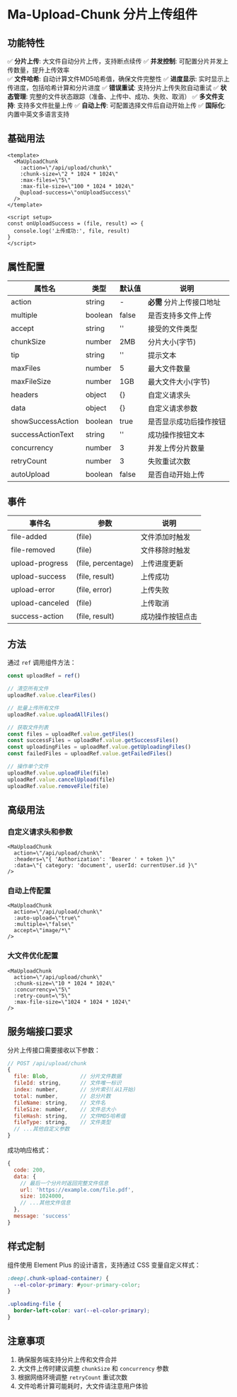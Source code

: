 # Ma-Upload-Chunk 分片上传组件

## 功能特性

✅ **分片上传**: 大文件自动分片上传，支持断点续传
✅ **并发控制**: 可配置分片并发上传数量，提升上传效率  
✅ **文件哈希**: 自动计算文件MD5哈希值，确保文件完整性
✅ **进度显示**: 实时显示上传进度，包括哈希计算和分片进度
✅ **错误重试**: 支持分片上传失败自动重试
✅ **状态管理**: 完整的文件状态跟踪（准备、上传中、成功、失败、取消）
✅ **多文件支持**: 支持多文件批量上传
✅ **自动上传**: 可配置选择文件后自动开始上传
✅ **国际化**: 内置中英文多语言支持

## 基础用法

```vue
<template>
  <MaUploadChunk
    :action=\"/api/upload/chunk\"
    :chunk-size=\"2 * 1024 * 1024\"
    :max-files=\"5\"
    :max-file-size=\"100 * 1024 * 1024\"
    @upload-success=\"onUploadSuccess\"
  />
</template>

<script setup>
const onUploadSuccess = (file, result) => {
  console.log('上传成功:', file, result)
}
</script>
```

## 属性配置

| 属性名 | 类型 | 默认值 | 说明 |
|--------|------|--------|------|
| action | string | - | **必需** 分片上传接口地址 |
| multiple | boolean | false | 是否支持多文件上传 |
| accept | string | '' | 接受的文件类型 |
| chunkSize | number | 2MB | 分片大小(字节) |
| tip | string | '' | 提示文本 |
| maxFiles | number | 5 | 最大文件数量 |
| maxFileSize | number | 1GB | 最大文件大小(字节) |
| headers | object | {} | 自定义请求头 |
| data | object | {} | 自定义请求参数 |
| showSuccessAction | boolean | true | 是否显示成功后操作按钮 |
| successActionText | string | '' | 成功操作按钮文本 |
| concurrency | number | 3 | 并发上传分片数量 |
| retryCount | number | 3 | 失败重试次数 |
| autoUpload | boolean | false | 是否自动开始上传 |

## 事件

| 事件名 | 参数 | 说明 |
|--------|------|------|
| file-added | (file) | 文件添加时触发 |
| file-removed | (file) | 文件移除时触发 |
| upload-progress | (file, percentage) | 上传进度更新 |
| upload-success | (file, result) | 上传成功 |
| upload-error | (file, error) | 上传失败 |
| upload-canceled | (file) | 上传取消 |
| success-action | (file, result) | 成功操作按钮点击 |

## 方法

通过 `ref` 调用组件方法：

```javascript
const uploadRef = ref()

// 清空所有文件
uploadRef.value.clearFiles()

// 批量上传所有文件
uploadRef.value.uploadAllFiles()

// 获取文件列表
const files = uploadRef.value.getFiles()
const successFiles = uploadRef.value.getSuccessFiles()
const uploadingFiles = uploadRef.value.getUploadingFiles()
const failedFiles = uploadRef.value.getFailedFiles()

// 操作单个文件
uploadRef.value.uploadFile(file)
uploadRef.value.cancelUpload(file)
uploadRef.value.removeFile(file)
```

## 高级用法

### 自定义请求头和参数

```vue
<MaUploadChunk
  action=\"/api/upload/chunk\"
  :headers=\"{ 'Authorization': 'Bearer ' + token }\"
  :data=\"{ category: 'document', userId: currentUser.id }\"
/>
```

### 自动上传配置

```vue
<MaUploadChunk
  action=\"/api/upload/chunk\"
  :auto-upload=\"true\"
  :multiple=\"false\"
  accept=\"image/*\"
/>
```

### 大文件优化配置

```vue
<MaUploadChunk
  action=\"/api/upload/chunk\"
  :chunk-size=\"10 * 1024 * 1024\"
  :concurrency=\"5\"
  :retry-count=\"5\"
  :max-file-size=\"1024 * 1024 * 1024\"
/>
```

## 服务端接口要求

分片上传接口需要接收以下参数：

```javascript
// POST /api/upload/chunk
{
  file: Blob,          // 分片文件数据
  fileId: string,      // 文件唯一标识
  index: number,       // 分片索引(从1开始)
  total: number,       // 总分片数
  fileName: string,    // 文件名
  fileSize: number,    // 文件总大小
  fileHash: string,    // 文件MD5哈希值
  fileType: string,    // 文件类型
  // ...其他自定义参数
}
```

成功响应格式：
```javascript
{
  code: 200,
  data: {
    // 最后一个分片时返回完整文件信息
    url: 'https://example.com/file.pdf',
    size: 1024000,
    // ...其他文件信息
  },
  message: 'success'
}
```

## 样式定制

组件使用 Element Plus 的设计语言，支持通过 CSS 变量自定义样式：

```css
:deep(.chunk-upload-container) {
  --el-color-primary: #your-primary-color;
}

.uploading-file {
  border-left-color: var(--el-color-primary);
}
```

## 注意事项

1. 确保服务端支持分片上传和文件合并
2. 大文件上传时建议调整 `chunkSize` 和 `concurrency` 参数
3. 根据网络环境调整 `retryCount` 重试次数
4. 文件哈希计算可能耗时，大文件请注意用户体验